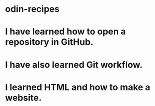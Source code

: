 # odin-recipes

# I have learned how to open a repository in GitHub. 
# I have also learned Git workflow.

# I learned HTML and how to make a website.